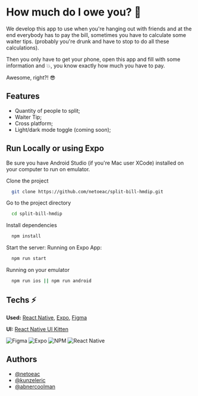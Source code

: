 # How much do I owe you? 🤔

We develop this app to use when you're hanging out with friends and at the end everybody has to pay the bill, sometimes you have to calculate some waiter tips. (probably you're drunk and have to stop to do all these calculations).

Then you only have to get your phone, open this app and fill with some information and 💥, you know exactly how much you have to pay.

Awesome, right?! 😎

## Features

- Quantity of people to split;
- Waiter Tip;
- Cross platform;
- Light/dark mode toggle (coming soon);

## Run Locally or using Expo

Be sure you have Android Studio (if you're Mac user XCode) installed on your computer to run on emulator.

Clone the project

```bash
  git clone https://github.com/netoeac/split-bill-hmdip.git
```

Go to the project directory

```bash
  cd split-bill-hmdip
```

Install dependencies

```bash
  npm install
```

Start the server:
Running on Expo App:

```bash
  npm run start
```

Running on your emulator

```bash
  npm run ios || npm run android
```

## Techs ⚡️

**Used:** [React Native](https://reactnative.dev/), [Expo](https://expo.dev/), [Figma](figma.com)

**UI:** [React Native UI Kitten](https://akveo.github.io/react-native-ui-kitten/)

![Figma](https://img.shields.io/badge/figma-%23F24E1E.svg?style=for-the-badge&logo=figma&logoColor=white)
![Expo](https://img.shields.io/badge/expo-1C1E24?style=for-the-badge&logo=expo&logoColor=#D04A37)
![NPM](https://img.shields.io/badge/NPM-%23CB3837.svg?style=for-the-badge&logo=npm&logoColor=white)
![React Native](https://img.shields.io/badge/react_native-%2320232a.svg?style=for-the-badge&logo=react&logoColor=%2361DAFB)

## Authors

- [@netoeac](https://www.github.com/netoeac)
- [@kunzeleric](https://www.github.com/kunzeleric)
- [@abnercoolman](https://www.github.com/abnercoolman)
